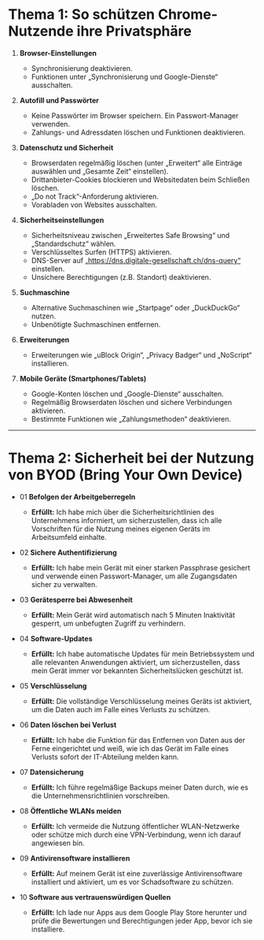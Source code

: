 # Thema 1: So schützen Chrome-Nutzende ihre Privatsphäre

1. **Browser-Einstellungen**
   - Synchronisierung deaktivieren.
   - Funktionen unter „Synchronisierung und Google-Dienste“ ausschalten.

2. **Autofill und Passwörter**
   - Keine Passwörter im Browser speichern. Ein Passwort-Manager verwenden.
   - Zahlungs- und Adressdaten löschen und Funktionen deaktivieren.

3. **Datenschutz und Sicherheit**
   - Browserdaten regelmäßig löschen (unter „Erweitert“ alle Einträge auswählen und „Gesamte Zeit“ einstellen).
   - Drittanbieter-Cookies blockieren und Websitedaten beim Schließen löschen.
   - „Do not Track“-Anforderung aktivieren.
   - Vorabladen von Websites ausschalten.

4. **Sicherheitseinstellungen**
   - Sicherheitsniveau zwischen „Erweitertes Safe Browsing“ und „Standardschutz“ wählen.
   - Verschlüsseltes Surfen (HTTPS) aktivieren.
   - DNS-Server auf „https://dns.digitale-gesellschaft.ch/dns-query“ einstellen.
   - Unsichere Berechtigungen (z.B. Standort) deaktivieren.

5. **Suchmaschine**
   - Alternative Suchmaschinen wie „Startpage“ oder „DuckDuckGo“ nutzen.
   - Unbenötigte Suchmaschinen entfernen.

6. **Erweiterungen**
   - Erweiterungen wie „uBlock Origin“, „Privacy Badger“ und „NoScript“ installieren.

7. **Mobile Geräte (Smartphones/Tablets)**
   - Google-Konten löschen und „Google-Dienste“ ausschalten.
   - Regelmäßig Browserdaten löschen und sichere Verbindungen aktivieren.
   - Bestimmte Funktionen wie „Zahlungsmethoden“ deaktivieren.

---

# Thema 2: Sicherheit bei der Nutzung von BYOD (Bring Your Own Device)

- 01 **Befolgen der Arbeitgeberregeln**
   - **Erfüllt:** Ich habe mich über die Sicherheitsrichtlinien des Unternehmens informiert, um sicherzustellen, dass ich alle Vorschriften für die Nutzung meines eigenen Geräts im Arbeitsumfeld einhalte.

- 02 **Sichere Authentifizierung**
   - **Erfüllt:** Ich habe mein Gerät mit einer starken Passphrase gesichert und verwende einen Passwort-Manager, um alle Zugangsdaten sicher zu verwalten.

- 03 **Gerätesperre bei Abwesenheit**
   - **Erfüllt:** Mein Gerät wird automatisch nach 5 Minuten Inaktivität gesperrt, um unbefugten Zugriff zu verhindern.

- 04 **Software-Updates**
   - **Erfüllt:** Ich habe automatische Updates für mein Betriebssystem und alle relevanten Anwendungen aktiviert, um sicherzustellen, dass mein Gerät immer vor bekannten Sicherheitslücken geschützt ist.

- 05 **Verschlüsselung**
   - **Erfüllt:** Die vollständige Verschlüsselung meines Geräts ist aktiviert, um die Daten auch im Falle eines Verlusts zu schützen.

- 06 **Daten löschen bei Verlust**
   - **Erfüllt:** Ich habe die Funktion für das Entfernen von Daten aus der Ferne eingerichtet und weiß, wie ich das Gerät im Falle eines Verlusts sofort der IT-Abteilung melden kann.

- 07 **Datensicherung**
   - **Erfüllt:** Ich führe regelmäßige Backups meiner Daten durch, wie es die Unternehmensrichtlinien vorschreiben.

- 08 **Öffentliche WLANs meiden**
   - **Erfüllt:** Ich vermeide die Nutzung öffentlicher WLAN-Netzwerke oder schütze mich durch eine VPN-Verbindung, wenn ich darauf angewiesen bin.

- 09 **Antivirensoftware installieren**
   - **Erfüllt:** Auf meinem Gerät ist eine zuverlässige Antivirensoftware installiert und aktiviert, um es vor Schadsoftware zu schützen.

- 10 **Software aus vertrauenswürdigen Quellen**
   - **Erfüllt:** Ich lade nur Apps aus dem Google Play Store herunter und prüfe die Bewertungen und Berechtigungen jeder App, bevor ich sie installiere.


